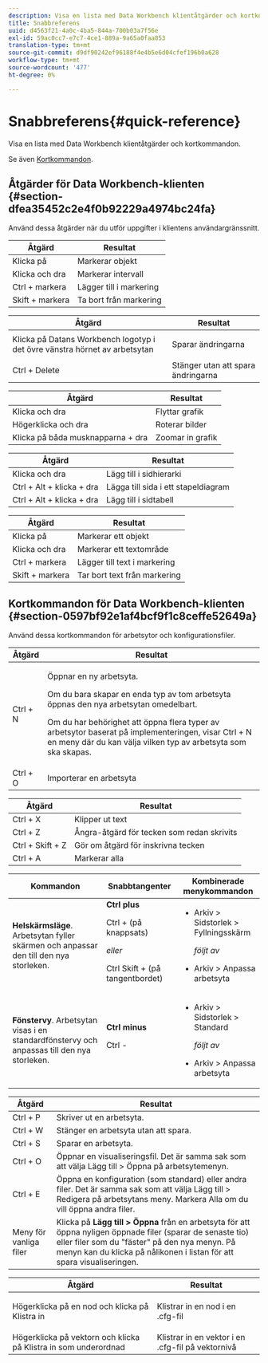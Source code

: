 ```yaml
---
description: Visa en lista med Data Workbench klientåtgärder och kortkommandon.
title: Snabbreferens
uuid: d4563f21-4a0c-4ba5-844a-700b03a7f56e
exl-id: 59ac0cc7-e7c7-4ce1-889a-9a65a0faa853
translation-type: tm+mt
source-git-commit: d9df90242ef96188f4e4b5e6d04cfef196b0a628
workflow-type: tm+mt
source-wordcount: '477'
ht-degree: 0%

---
```


# Snabbreferens{#quick-reference}

Visa en lista med Data Workbench klientåtgärder och kortkommandon.

Se även [Kortkommandon](../../../home/c-get-started/c-vis/c-qk-ref.md#section-0597bf92e1af4bcf9f1c8ceffe52649a).

## Åtgärder för Data Workbench-klienten {#section-dfea35452c2e4f0b92229a4974bc24fa}

Använd dessa åtgärder när du utför uppgifter i klientens användargränssnitt.

| Åtgärd | Resultat |
|---|---|
| Klicka på | Markerar objekt |
| Klicka och dra | Markerar intervall |
| Ctrl + markera | Lägger till i markering |
| Skift + markera | Ta bort från markering |

<table id="table_468868B713E94F08BFF8F5C468F5100B"> 
 <thead> 
  <tr> 
   <th colname="col1" class="entry"> Åtgärd </th> 
   <th colname="col2" class="entry"> Resultat </th> 
  </tr> 
 </thead>
 <tbody> 
  <tr> 
   <td colname="col1"> Klicka på Datans Workbench logotyp i det övre vänstra hörnet av arbetsytan </td> 
   <td colname="col2"> <p>Sparar ändringarna </p> </td> 
  </tr> 
  <tr> 
   <td colname="col1"> Ctrl + Delete </td> 
   <td colname="col2"> Stänger utan att spara ändringarna </td> 
  </tr> 
 </tbody> 
</table>

| Åtgärd | Resultat |
|---|---|
| Klicka och dra | Flyttar grafik |
| Högerklicka och dra | Roterar bilder |
| Klicka på båda musknapparna + dra | Zoomar in grafik |

| Åtgärd | Resultat |
|---|---|
| Klicka och dra | Lägg till i sidhierarki |
| Ctrl + Alt + klicka + dra | Lägga till sida i ett stapeldiagram |
| Ctrl + Alt + klicka + dra | Lägg till i sidtabell |

| Åtgärd | Resultat |
|---|---|
| Klicka på | Markerar ett objekt |
| Klicka och dra | Markerar ett textområde |
| Ctrl + markera | Lägger till text i markering |
| Skift + markera | Tar bort text från markering |

## Kortkommandon för Data Workbench-klienten {#section-0597bf92e1af4bcf9f1c8ceffe52649a}

Använd dessa kortkommandon för arbetsytor och konfigurationsfiler.

<table id="table_169AD5F75C92449FACEAC64660B4B50D"> 
 <thead> 
  <tr> 
   <th colname="col1" class="entry"> Åtgärd </th> 
   <th colname="col2" class="entry"> Resultat </th> 
  </tr>
 </thead>
 <tbody> 
  <tr> 
   <td colname="col1"> Ctrl + N </td> 
   <td colname="col2"> <p>Öppnar en ny arbetsyta. </p> <p>Om du bara skapar en enda typ av tom arbetsyta öppnas den nya arbetsytan omedelbart. </p> <p>Om du har behörighet att öppna flera typer av arbetsytor baserat på implementeringen, visar Ctrl + N en meny där du kan välja vilken typ av arbetsyta som ska skapas. </p> </td> 
  </tr> 
  <tr> 
   <td colname="col1"> Ctrl + O </td> 
   <td colname="col2"> Importerar en arbetsyta </td> 
  </tr> 
 </tbody> 
</table>

| Åtgärd | Resultat |
|---|---|
| Ctrl + X | Klipper ut text |
| Ctrl + Z | Ångra-åtgärd för tecken som redan skrivits |
| Ctrl + Skift + Z | Gör om åtgärd för inskrivna tecken |
| Ctrl + A | Markerar alla |

<table id="table_A01C514C99F043338D183A6839E03DEA"> 
 <thead> 
  <tr> 
   <th colname="col1" class="entry"> Kommandon </th> 
   <th colname="col2" class="entry"> Snabbtangenter </th> 
   <th colname="col3" class="entry"> Kombinerade menykommandon </th> 
  </tr>
 </thead>
 <tbody> 
  <tr> 
   <td colname="col1"><b>Helskärmsläge</b>. Arbetsytan fyller skärmen och anpassar den till den nya storleken. </td> 
   <td colname="col2"><b>Ctrl plus</b> <p>Ctrl + (på knappsats) </p> <p><i>eller</i> </p> <p>Ctrl Skift + (på tangentbordet) </p> </td> 
   <td colname="col3"> 
    <ul id="ul_C7C731B894D946D9916F50806F015857"> 
     <li id="li_452B4C119B1A40038A408CFFC53653A9">Arkiv &gt; Sidstorlek &gt; Fyllningsskärm <p><i>följt av</i> </p> </li> 
     <li id="li_DE9B8B31B9F24A6AA68A1D0DB886B501">Arkiv &gt; Anpassa arbetsyta </li> 
    </ul> </td> 
  </tr> 
  <tr> 
   <td colname="col1"><b>Fönstervy</b>. Arbetsytan visas i en standardfönstervy och anpassas till den nya storleken. </td> 
   <td colname="col2"><b>Ctrl minus</b> <p>Ctrl - </p> </td> 
   <td colname="col3"> 
    <ul id="ul_3474B9EFD69343C09BC84E485D896C28"> 
     <li id="li_820BAED76FF24A5785E6D89C5C692DD5">Arkiv &gt; Sidstorlek &gt; Standard <p><i>följt av</i> </p> </li> 
     <li id="li_337789F282CE4C2C990C67B115782454">Arkiv &gt; Anpassa arbetsyta </li> 
    </ul> </td> 
  </tr> 
 </tbody> 
</table>

| Åtgärd | Resultat |
|---|---|
| Ctrl + P | Skriver ut en arbetsyta. |
| Ctrl + W | Stänger en arbetsyta utan att spara. |
| Ctrl + S | Sparar en arbetsyta. |
| Ctrl + O | Öppnar en visualiseringsfil. Det är samma sak som att välja Lägg till > Öppna på arbetsytemenyn. |
| Ctrl + E | Öppna en konfiguration (som standard) eller andra filer. Det är samma sak som att välja Lägg till > Redigera på arbetsytans meny. Markera Alla om du vill öppna andra filer. |
| Meny för vanliga filer | Klicka på **Lägg till > Öppna** från en arbetsyta för att öppna nyligen öppnade filer (sparar de senaste tio) eller filer som du &quot;fäster&quot; på den nya menyn. På menyn kan du klicka på nålikonen i listan för att spara visualiseringen. |

<table id="table_99414A5999F94A2EAB2BBBA27EE487F5"> 
 <thead> 
  <tr> 
   <th colname="col1" class="entry"> Åtgärd </th> 
   <th colname="col2" class="entry"> Resultat </th> 
  </tr>
 </thead>
 <tbody> 
  <tr> 
   <td colname="col1"> <p>Högerklicka på en nod och klicka på <span class="uicontrol"> Klistra in</span> </p> </td> 
   <td colname="col2"> <p>Klistrar in en nod i en <span class="filepath"> .cfg</span>-fil </p> </td> 
  </tr> 
  <tr> 
   <td colname="col1">Högerklicka på vektorn och klicka på <span class="uicontrol"> Klistra in som underordnad</span> </td> 
   <td colname="col2">Klistrar in en vektor i en <span class="filepath"> .cfg</span>-fil på vektornivå </td> 
  </tr> 
 </tbody> 
</table>
